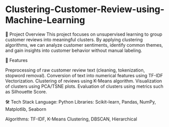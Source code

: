 # Clustering-Customer-Review-using-Machine-Learning
📌 Project Overview  This project focuses on unsupervised learning to group customer reviews into meaningful clusters. By applying clustering algorithms, we can analyze customer sentiments, identify common themes, and gain insights into customer behavior without manual labeling.

🚀 Features

Preprocessing of raw customer review text (cleaning, tokenization, stopword removal).
Conversion of text into numerical features using TF-IDF Vectorization.
Clustering of reviews using K-Means algorithm.
Visualization of clusters using PCA/TSNE plots.
Evaluation of clusters using metrics such as Silhouette Score.

🛠️ Tech Stack
Language: Python
Libraries: Scikit-learn, Pandas, NumPy, Matplotlib, Seaborn

Algorithms: TF-IDF, K-Means Clustering, DBSCAN, Hierarchical
